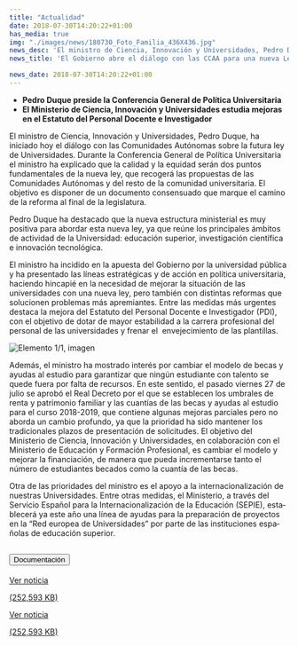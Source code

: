 ```yaml
---
title: "Actualidad"
date: 2018-07-30T14:20:22+01:00
has_media: true
img: "./images/news/180730_Foto_Familia_436X436.jpg"
news_desc: 'El ministro de Ciencia, Innovación y Universidades, Pedro Duque, ha iniciado hoy el diálogo con las Comunidades Autónomas sobre la futura ley de Universidades. Durante la Conferencia General de Política Universitaria el ministro ha explicado que la calidad y la equidad serán dos puntos fundamentales de la nueva ley, que recogerá las propuestas de las Comunidades Autónomas y del resto de la comunidad universitaria. El objetivo es disponer de un documento consensuado que marque el camino de la reforma al final de la legislatura.<b>Este contenido incluye:</b> <i class="fa-solid fa-image"></i></i> <i class="fal fa-file-</a><i class="fas fa-external-link-alt"></i> </a><i class="fas fa-external-link-alt"></i>_icon"></i>'
news_title: 'El Gobierno abre el diálogo con las CCAA para una nueva Ley de Universidades'

news_date: 2018-07-30T14:20:22+01:00
---
```

<ul>
<li><b>Pedro Duque preside la Conferencia General de Política Universitaria</b></li>
<li><b>El Ministerio de Ciencia, Innovación y Universidades estudia mejoras en el Estatuto del Personal Docente e Investigador</b></li>
</ul>
<p>El ministro de Ciencia, Innovación y Universidades, Pedro Duque, ha iniciado hoy el diálogo con las Comunidades Autónomas sobre la futura ley de Universidades. Durante la Conferencia General de Política Universitaria el ministro ha explicado que la calidad y la equidad serán dos puntos fundamentales de la nueva ley, que recogerá las propuestas de las Comunidades Autónomas y del resto de la comunidad universitaria. El objetivo es disponer de un documento consensuado que marque el camino de la reforma al final de la legislatura.</p>
<p>Pedro Duque ha destacado que la nueva estructura ministerial es muy positiva para abordar esta nueva ley, ya que reúne los principales ámbitos de actividad de la Universidad: educación superior, investigación científica e innovación tecnológica.</p>
<p>El ministro ha incidido en la apuesta del Gobierno por la universidad pública y ha presentado las líneas estratégicas y de acción en política universitaria, haciendo hincapié en la necesidad de mejorar la situación de las universidades con una nueva ley, pero también con distintas reformas que solucionen problemas más apremiantes. Entre las medidas más urgentes destaca la mejora del Estatuto del Personal Docente e Investigador (PDI), con el objetivo de dotar de mayor estabilidad a la carrera profesional del personal de las universidades y frenar el&nbsp; envejecimiento de las plantillas.</p>
<div class="container container-xl">
	<div class="row">
		<div class="card col-12">
			<div class="link" href="#">
				<div class="col-12 col-sm-12 col-md-12 col-lg-6 col-xl-8 media-left">
					<img title="Elemento&nbsp;1/1,&nbsp;imagen" alt="Elemento&nbsp;1/1,&nbsp;imagen" src="{{<siteurl>}}images/news/IMG_4968.jfif" class="img-fluid img-card">
				</div>
			</div>
		</div>
	</div>
</div>
<p>Además, el ministro ha mostrado interés por cambiar el modelo de becas y ayudas al estudio para garantizar que ningún estudiante con talento se quede fuera por falta de recursos. En este sentido, el pasado viernes 27 de julio se aprobó el Real Decreto por el que se establecen los umbrales de renta y patrimonio familiar y las cuantías de las becas y ayudas al estudio para el curso 2018-2019, que contiene algunas mejoras parciales pero no aborda un cambio profundo, ya que la prioridad ha sido mantener los tradicionales plazos de presentación de solicitudes. El objetivo del Ministerio de Ciencia, Innovación y Universidades, en colaboración con el Ministerio de Educación y Formación Profesional, es cambiar el modelo y mejorar la financiación, de manera que pueda incrementarse tanto el número de estudiantes becados como la cuantía de las becas.</p>
<p>Otra de las prioridades del ministro es el apoyo a la internacionalización de nuestras Universidades. Entre otras medidas, el Ministerio, a través del Servicio<span>&nbsp;</span><span lang="ES-TRAD">Español para la Internacionalización de la Educación (SEPIE), establecerá ya este año una línea de ayudas para la preparación de proyectos en la “Red europea de Universidades” por parte de las instituciones españolas de educación superior.</span></p>
<section>
    <article>
        <div class="container">
            <div class="row my-45 justify-content-md-center">
                <div class="col-md-10 content_collapse">
                    <div class="accordion accordion_alt" id="accordeonAlt">
                        <div class="accordion-item">
                            <h2 class="accordion-header" id="accordionAltHeading2">
                                <button class="accordion-button expanded" type="button" data-bs-toggle="collapse" data-bs-target="#accordionAlt2" aria-expanded="false" aria-controls="accordionAlt2">
                                    <span class="icon"><i class="fas fa-file-pdf"></i></span>Documentación
                                </button>
                            </h2>
                            <div id="accordionAlt2" class="accordion-collapse collapse show" aria-labelledby="accordionAltHeading2">
                                <div class="accordion-body">
                                    <div id="section_link">
                                        <div class="container-fluid sp">
                                            <div class="row w-100">
                                                <div class="col-lg-12 cards_download_cnt">
                                                    <div class="row jcc_mobile">
                                                        <div class="download_card">
                                                            <a class="card flex-column" href="{{<siteurl>}}documentos/pdf/news/180730-NP-Conferencia_PU_vf.pdf" target="_blank">
                                                                <div class="card-header">
                                                                    <i class="fal fa-download"></i>
                                                                </div>
                                                                <div class="card-body">
                                                                    <p class="text_body">Ver noticia</p>
                                                                    <p class="text_file">
                                                                        <i class="fal fa-file-pdf pdf_icon"></i> (252,593 KB)
                                                                    </p>
                                                                </div>
                                                            </a>
                                                        </div>
                                                    </div>
                                                </div>
                                                <!-- MOBILE VERSION WITH SLIDER -->
                                                <div class="col-12" id="section_box_download_card_slider">
                                                    <div class="swiper" id="slider_download_archive">
                                                        <div class="swiper-wrapper">
                                                        <div class="swiper-slide">
                                                            <div class="download_card">
                                                                <a class="card" href="{{<siteurl>}}documentos/pdf/news/180730-NP-Conferencia_PU_vf.pdf" target="_blank">
                                                                    <div class="card-header">
                                                                        <i class="fal fa-download"></i>
                                                                    </div>
                                                                    <div class="card-body">
                                                                        <p class="text_body">Ver noticia</p>
                                                                        <p class="text_file">
                                                                            <i class="fal fa-file-pdf pdf_icon"></i>(252,593 KB)
                                                                        </p>
                                                                    </div>
                                                                </a>
                                                            </div>
                                                        </div>
                                                        </div>
                                                        <div class="swiper-pagination"></div>
                                                    </div>
                                                </div>
                                            </div>
                                        </div>
                                    </div>
                                </div>
                            </div>
                        </div>
                    </div>
                </div>
            </div>
        </div>
    </article> 
</section>

